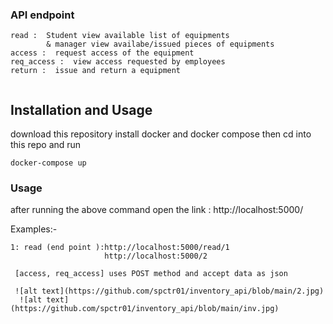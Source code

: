 


### API endpoint
```
read :  Student view available list of equipments
        & manager view availabe/issued pieces of equipments     
access :  request access of the equipment
req_access :  view access requested by employees
return :  issue and return a equipment


```

## Installation and Usage
download this repository  install docker and docker compose then  cd into this repo and run

```
docker-compose up 
```
### Usage
after running the above command  open the link : http://localhost:5000/

 Examples:-
```
1: read (end point ):http://localhost:5000/read/1
                     http://localhost:5000/2
                     
 [access, req_access] uses POST method and accept data as json
 
 ![alt text](https://github.com/spctr01/inventory_api/blob/main/2.jpg)
  ![alt text](https://github.com/spctr01/inventory_api/blob/main/inv.jpg)
```

